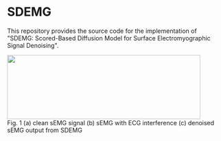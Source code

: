 # SDEMG
This repository provides the source code for the implementation of "SDEMG: Scored-Based Diffusion Model for Surface Electromyographic Signal Denoising". 
<td style='text-align:center;'>
  <img src=https://github.com/tonyliu0910/DiffuEMG/assets/71209514/995afbd0-98b8-442a-92aa-cec988d289cb width="450" height="150">
  <figcaption>            Fig. 1 (a) clean sEMG signal (b) sEMG with ECG interference (c) denoised sEMG output from SDEMG</figcaption>
</td>
